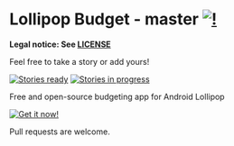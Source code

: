Lollipop Budget - master [![!](https://travis-ci.org/Stoyicker/Lollipop-Budget.svg?branch=master)](https://travis-ci.org/Stoyicker/Lollipop-Budget)
=======

**Legal notice: See [LICENSE](https://raw.githubusercontent.com/Stoyicker/Lollipop-Budget/master/LICENSE "LICENSE")**

Feel free to take a story or add yours!

[![Stories ready](https://badge.waffle.io/Stoyicker/Lollipop-Budget.png?label=ready&title=Ready)](https://waffle.io/Stoyicker/Lollipop-Budget)
[![Stories in progress](https://badge.waffle.io/Stoyicker/Lollipop-Budget.png?label=in%20progress&title=In%20Progress)](https://waffle.io/Stoyicker/Lollipop-Budget)

Free and open-source budgeting app for Android Lollipop

[![Get it now!](http://developer.android.com/images/brand/en_generic_rgb_wo_60.png "Get it now!")](https://play.google.com/store/apps/details?id=org.jorge.lbudget)



Pull requests are welcome.
